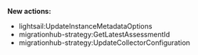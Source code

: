 **New actions:**

- lightsail:UpdateInstanceMetadataOptions
- migrationhub-strategy:GetLatestAssessmentId
- migrationhub-strategy:UpdateCollectorConfiguration
